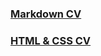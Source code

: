### [Markdown CV](https://Elwa36s.github.io/rsschool-cv/cv)
### [HTML & CSS CV](https://Elwa36s.github.io/rsschool-cv/)
